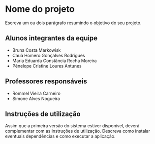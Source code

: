 # Nome do projeto

Escreva um ou dois parágrafo resumindo o objetivo do seu projeto.

## Alunos integrantes da equipe


* Bruna Costa Markowisk
* Cauã Homero Gonçalves Rodrigues
* Maria Eduarda Constância Rocha Moreira
* Pénelope Cristine Loures Antunes
  

## Professores responsáveis

* Rommel Vieira Carneiro
* Simone Alves Nogueira

## Instruções de utilização

Assim que a primeira versão do sistema estiver disponível, deverá complementar com as instruções de utilização. Descreva como instalar eventuais dependências e como executar a aplicação.
